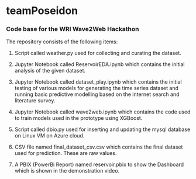 # teamPoseidon
### Code base for the WRI Wave2Web Hackathon 

The repository consists of the following items:

1. Script called weather.py used for collecting and curating the dataset.

2. Jupyter Notebook called ReservoirEDA.ipynb which contains the initial analysis of the given dataset.

3. Jupyter Notebook called dataset_play.ipynb which contains the initial testing of various models for generating the time series dataset and running basic predictive modelling based on the internet search and literature survey.

4. Jupyter Notebook called wave2web.ipynb which contains the code used to train models used in the prototype using XGBoost.

5. Script called dbio.py used for inserting and updating the mysql database on Linux VM on Azure cloud.

6. CSV file named final_dataset_csv.csv which contains the final dataset used for prediction. These are raw values.

7. A PBIX (PowerBi Report) named reservoir.pbix to show the Dashboard which is shown in the demonstration video.
